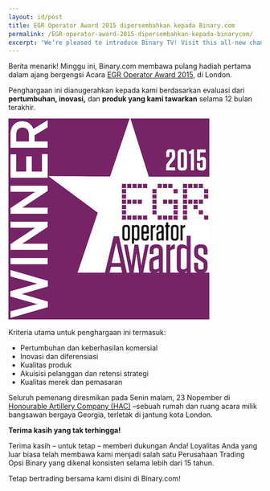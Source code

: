 ```yaml
---
layout: id/post
title: EGR Operator Award 2015 dipersembahkan kepada Binary.com
permalink: /EGR-operator-award-2015-dipersembahkan-kepada-binarycom/ 
excerpt: "We’re pleased to introduce Binary TV! Visit this all-new channel of information – designed especially for our traders – for a range of insights and current events from..."  
---
```


Berita menarik! Minggu ini, Binary.com membawa pulang hadiah pertama dalam ajang bergengsi Acara [EGR Operator Award 2015](https://www.eiseverywhere.com/ehome/135475/308461/?&), di London.

Penghargaan ini dianugerahkan kepada kami berdasarkan evaluasi dari **pertumbuhan, inovasi,** dan **produk yang kami tawarkan** selama 12 bulan terakhir.

![](/images/Financial-betting-operator.jpg)

Kriteria utama untuk penghargaan ini termasuk: 

*   Pertumbuhan dan keberhasilan komersial
*	Inovasi dan diferensiasi
*	Kualitas produk
*	Akuisisi pelanggan dan retensi strategi
*	Kualitas merek dan pemasaran

Seluruh pemenang diresmikan pada Senin malam, 23 Nopember di [Honourable Artillery Company (HAC)](http://www.hac.org.uk/events) –sebuah rumah dan ruang acara milik bangsawan bergaya Georgia, terletak di jantung kota London.

**Terima kasih yang tak terhingga!**

Terima kasih – untuk tetap – memberi dukungan Anda! Loyalitas Anda yang luar biasa telah membawa kami menjadi salah satu Perusahaan Trading Opsi Binary yang dikenal konsisten selama lebih dari 15 tahun.

Tetap bertrading bersama kami disini di Binary.com!
